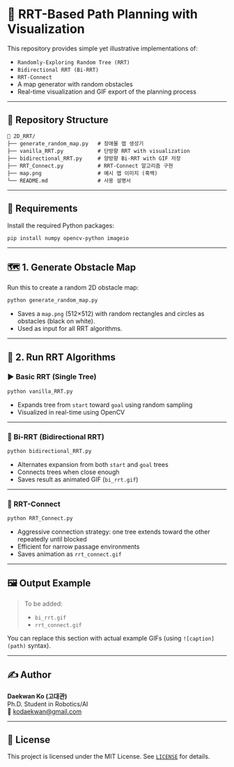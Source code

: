 # 🧭 RRT-Based Path Planning with Visualization

This repository provides simple yet illustrative implementations of:

- `Randomly-Exploring Random Tree (RRT)`
- `Bidirectional RRT (Bi-RRT)`
- `RRT-Connect`
- A map generator with random obstacles
- Real-time visualization and GIF export of the planning process

---

## 📁 Repository Structure

```
📂 2D_RRT/
├── generate_random_map.py   # 장애물 맵 생성기
├── vanilla_RRT.py           # 단방향 RRT with visualization
├── bidirectional_RRT.py     # 양방향 Bi-RRT with GIF 저장
├── RRT_Connect.py           # RRT-Connect 알고리즘 구현
├── map.png                  # 예시 맵 이미지 (흑백)
└── README.md                # 사용 설명서
```

---

## 🧱 Requirements

Install the required Python packages:

```bash
pip install numpy opencv-python imageio
```

---

## 🗺️ 1. Generate Obstacle Map

Run this to create a random 2D obstacle map:

```bash
python generate_random_map.py
```

- Saves a `map.png` (512×512) with random rectangles and circles as obstacles (black on white).
- Used as input for all RRT algorithms.

---

## 🚀 2. Run RRT Algorithms

### ▶️ Basic RRT (Single Tree)

```bash
python vanilla_RRT.py
```

- Expands tree from `start` toward `goal` using random sampling
- Visualized in real-time using OpenCV

---

### 🔁 Bi-RRT (Bidirectional RRT)

```bash
python bidirectional_RRT.py
```

- Alternates expansion from both `start` and `goal` trees
- Connects trees when close enough
- Saves result as animated GIF (`bi_rrt.gif`)

---

### 🔀 RRT-Connect

```bash
python RRT_Connect.py
```

- Aggressive connection strategy: one tree extends toward the other repeatedly until blocked
- Efficient for narrow passage environments
- Saves animation as `rrt_connect.gif`

---

## 🖼️ Output Example

> To be added:
> - `bi_rrt.gif`
> - `rrt_connect.gif`

You can replace this section with actual example GIFs (using `![caption](path)` syntax).

---

## ✍️ Author

**Daekwan Ko (고대관)**  
Ph.D. Student in Robotics/AI  
📧 kodaekwan@gmail.com

---

## 📝 License

This project is licensed under the MIT License. See [`LICENSE`](LICENSE) for details.
